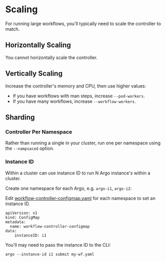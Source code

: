 # Scaling

For running large workflows, you'll typically need to scale the controller to match.

## Horizontally Scaling

You cannot horizontally scale the controller.

## Vertically Scaling

Increase the controller's memory and CPU, then use higher values:
 
- If you have workflows with man steps, increase `--pod-workers`.
- If you have many workflows, increase `--workflow-workers`. 

## Sharding

### Controller Per Namespace

Rather than running a single in your cluster, run one per namespace using the `--nampsaced` option.

### Instance ID

Within a cluster can use instance ID to run N Argo instance's within a cluster. 

Create one namespace for each Argo, e.g. `argo-i1`, `argo-i2`: 

Edit [workflow-controller-configmap.yaml](workflow-controller-configmap.yaml) for each namespace to set an instance ID.

```
apiVersion: v1
kind: ConfigMap
metadata:
  name: workflow-controller-configmap
data:
    instanceID: i1
```

You'll may need to pass the instance ID to the CLI:

```
argo --instance-id i1 submit my-wf.yaml
```